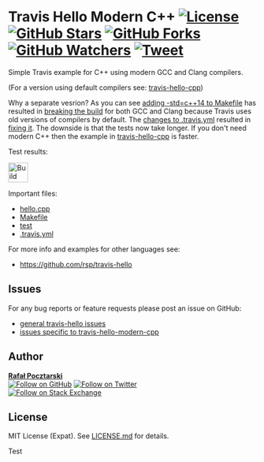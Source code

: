 Travis Hello Modern C++ [![License][license-img]][license-url] [![GitHub Stars][stars-img]][stars-url] [![GitHub Forks][forks-img]][forks-url] [![GitHub Watchers][watchers-img]][watchers-url] [![Tweet][tweet-img]][tweet-url]
=
Simple Travis example for C++ using modern GCC and Clang compilers.

(For a version using default compilers see: [travis-hello-cpp][cpp-url])

Why a separate vesrion? As you can see [adding -std=c++14 to Makefile](https://github.com/rsp/travis-hello-modern-cpp/commit/91ae62f448733b4e43ca3b8fffbd96d7dfc29c5a) has resulted in [breaking the build](https://travis-ci.org/rsp/travis-hello-modern-cpp/builds/171760012) for both GCC and Clang because Travis uses old versions of compilers by default. The [changes to .travis.yml](https://github.com/rsp/travis-hello-modern-cpp/commit/e1150984643c0ba2e53b9e4c0ce8939b528f850e) resulted in [fixing it](https://travis-ci.org/rsp/travis-hello-modern-cpp/builds/171760541). The downside is that the tests now take longer. If you don't need modern C++ then the example in [travis-hello-cpp][cpp-url] is faster.

Test results:

[<img alt="Build Status" src="https://travis-ci.org/rsp/travis-hello-modern-cpp.svg?branch=master" height="40">][travis-url]

Important files:

* [hello.cpp](hello.cpp)
* [Makefile](Makefile)
* [test](test)
* [.travis.yml](.travis.yml)

For more info and examples for other languages see:

* https://github.com/rsp/travis-hello

Issues
------
For any bug reports or feature requests
please post an issue on GitHub:

* [general travis-hello issues][issues-main-url]
* [issues specific to travis-hello-modern-cpp][issues-ver-url]

Author
------
[**Rafał Pocztarski**](https://pocztarski.com/)
<br/>
[![Follow on GitHub][github-follow-img]][github-follow-url]
[![Follow on Twitter][twitter-follow-img]][twitter-follow-url]
<br/>
[![Follow on Stack Exchange][stackexchange-img]][stackoverflow-url]

License
-------
MIT License (Expat). See [LICENSE.md](LICENSE.md) for details.

[main-url]: https://github.com/rsp/travis-hello
[cpp-url]: https://github.com/rsp/travis-hello-cpp
[github-url]: https://github.com/rsp/travis-hello-modern-cpp
[readme-url]: https://github.com/rsp/travis-hello-modern-cpp#readme
[issues-main-url]: https://github.com/rsp/travis-hello/issues
[issues-ver-url]: https://github.com/rsp/travis-hello-modern-cpp/issues
[stars-url]: https://github.com/rsp/travis-hello-modern-cpp/stargazers
[watchers-url]: https://github.com/rsp/travis-hello-modern-cpp/watchers
[forks-url]: https://github.com/rsp/travis-hello-modern-cpp/network/members
[stars-img]: https://img.shields.io/github/stars/rsp/travis-hello-modern-cpp.svg?style=social&amp;label=Stars
[forks-img]: https://img.shields.io/github/forks/rsp/travis-hello-modern-cpp.svg?style=social&amp;label=Forks
[watchers-img]: https://img.shields.io/github/watchers/rsp/travis-hello-modern-cpp.svg?style=social&amp;label=Watchers
[tweet-img]: https://img.shields.io/twitter/url/https/github.com/rsp/travis-hello-modern-cpp.svg?style=social
[tweet-url]: https://twitter.com/intent/tweet?text=%23Travis+example+for+modern+C%2b%2b+with+new+GCC+and+CLang+by+@pocztarski:&url=https%3A%2F%2Fgithub.com%2Frsp%2Ftravis-hello-modern-cpp
[license-url]: https://github.com/rsp/travis-hello-modern-cpp/blob/master/LICENSE.md
[license-img]: https://img.shields.io/github/license/rsp/travis-hello-modern-cpp.svg
[travis-url]: https://travis-ci.org/rsp/travis-hello-modern-cpp
[travis-img]: https://travis-ci.org/rsp/travis-hello-modern-cpp.svg?branch=master
[snyk-url]: https://snyk.io/test/github/rsp/travis-hello-modern-cpp
[snyk-img]: https://snyk.io/test/github/rsp/travis-hello-modern-cpp/badge.svg
[github-follow-url]: https://github.com/rsp
[github-follow-img]: https://img.shields.io/github/followers/rsp.svg?style=social&label=Follow
[twitter-follow-url]: https://twitter.com/intent/follow?screen_name=pocztarski
[twitter-follow-img]: https://img.shields.io/twitter/follow/pocztarski.svg?style=social&label=Follow
[stackoverflow-url]: https://stackoverflow.com/users/613198/rsp
[stackexchange-url]: https://stackexchange.com/users/303952/rsp
[stackexchange-img]: https://stackexchange.com/users/flair/303952.png
[gitlab-url]: https://gitlab.com/rsp/travis-hello-modern-cpp
[gitlabci-img]: https://gitlab.com/rsp/travis-hello-modern-cpp/badges/master/build.svg
[gitlabci-url]: https://gitlab.com/rsp/travis-hello-modern-cpp/builds

Test
